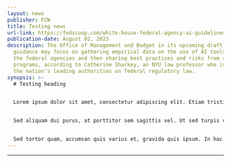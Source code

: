 ```yaml
---
layout: news
publisher: FCW
title: Testing news
url-link: https://fedscoop.com/white-house-federal-agency-ai-guidelines-may-focus-on-pilots-and-info-sharing/
publication-date: August 02, 2023
description: The Office of Management and Budget in its upcoming draft AI policy
  guidance may focus on gathering empirical data on the use of AI tools within
  the federal agencies and then sharing best practices and risks from such AI
  programs, according to Catherine Sharkey, an NYU law professor who is one of
  the nation’s leading authorities on federal regulatory law.
synopsis: >-
  # Testing heading


  Lorem ipsum dolor sit amet, consectetur adipiscing elit. Etiam tristique tellus nec suscipit tempus. Mauris convallis lorem et interdum placerat. Sed nisl justo, varius in consectetur eu, mollis ut lorem. Mauris ut mauris id ex condimentum ornare quis ac tellus. Cras volutpat, erat ac dignissim auctor, odio odio sodales libero, et cursus mi purus interdum lectus. Fusce leo tortor, viverra at sollicitudin non, tincidunt ullamcorper mi. Proin et dui vel velit semper egestas vitae efficitur ipsum. Donec fermentum scelerisque tincidunt. Ut non ante nulla. Pellentesque vitae dapibus tellus. Duis dignissim ligula in dapibus varius. Sed feugiat, ligula quis scelerisque auctor, purus mauris congue lorem, nec euismod neque lacus in dui.


  Sed aliquam dui purus, at porttitor sem sagittis vel. Ut sed turpis vel eros tempor auctor. Aenean faucibus sem est, nec cursus magna malesuada eget. Vivamus laoreet commodo gravida. Ut nec justo dictum, mattis felis suscipit, varius tellus. Nam pharetra neque a leo efficitur accumsan. Phasellus non tempus massa. Duis laoreet dolor id magna tincidunt ornare.


  Sed tortor quam, accumsan quis varius et, gravida quis ipsum. In hac habitasse platea dictumst. Fusce bibendum nibh non pharetra tempor. Duis sagittis porta lectus, ut pharetra nibh suscipit eu. Cras blandit neque tellus, sed tincidunt nisl egestas ac. Aliquam sed lacus sit amet odio lacinia venenatis sed in augue. Donec vitae interdum enim. Praesent quis tincidunt ante, id egestas ipsum. Vivamus vulputate vel lectus in vulputate.
---
```

---
